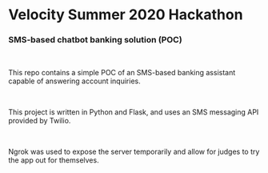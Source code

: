 # Velocity Summer 2020 Hackathon

### SMS-based chatbot banking solution (POC)

<br>

This repo contains a simple POC of an SMS-based banking assistant capable of answering account inquiries.

<br>

This project is written in Python and Flask, and uses an SMS messaging API provided by Twilio.

<br>

Ngrok was used to expose the server temporarily and allow for judges to try the app out for themselves.